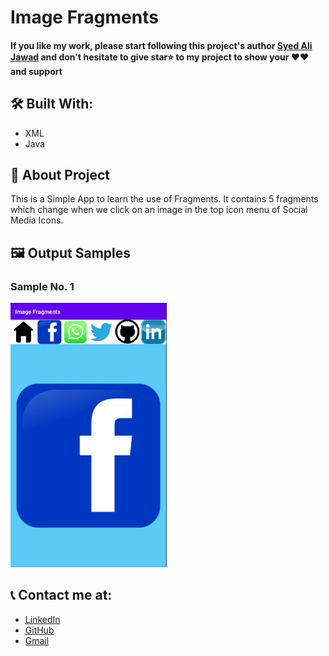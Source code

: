 # Image Fragments

#### If you like my work, please start following this project's author [Syed Ali Jawad](https://github.com/alijawad1511) and don't hesitate to give star⭐ to my project to show your ❤️❤️ and support

## 🛠️ Built With:

- XML
- Java

## 📝 About Project

This is a Simple App to learn the use of Fragments. It contains 5 fragments which change when we click on an image in the top icon menu of Social Media Icons.

## 🖼️ Output Samples

### Sample No. 1

<img src="https://github.com/alijawad1511/Image_Fragments_Android/blob/master/images/Sample.jpg" width="250" />

## 📞 Contact me at:

- [LinkedIn](https://www.linkedin.com/in/alijawad1511)
- [GitHub](https://github.com/alijawad1511)
- [Gmail](mailto:jawad.bukhari1511@gmail.com)
